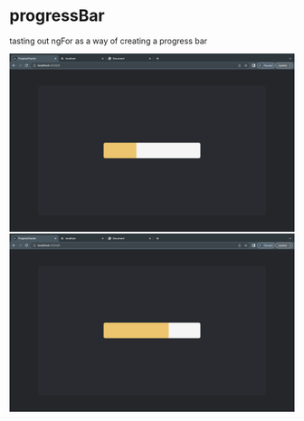 # progressBar
tasting out ngFor as a way of creating a progress bar

![img1](https://github.com/KeaganStephens/progressBar/blob/main/img/img/Screenshot(1)09.25.39.png?raw=true)
![img1](https://github.com/KeaganStephens/progressBar/blob/main/img/img/Screenshot(2)09.25.45.png?raw=true)
